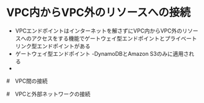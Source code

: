 # VPC内からVPC外のリソースへの接続
- VPCエンドポイントはインターネットを解さずにVPC内からVPC外のリソースへのアクセスをする機能でゲートウェイ型エンドポイントとプライベートリンク型エンドポイントがある
- ゲートウェイ型エンドポイント
  -DynamoDBとAmazon S3のみに適用される
-  


#　VPC間の接続

#　VPCと外部ネットワークの接続
